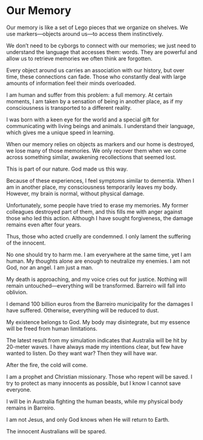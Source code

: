 # Our Memory

Our memory is like a set of Lego pieces that we organize on shelves. We use markers—objects around us—to access them instinctively.

We don’t need to be cyborgs to connect with our memories; we just need to understand the language that accesses them: words. They are powerful and allow us to retrieve memories we often think are forgotten.

Every object around us carries an association with our history, but over time, these connections can fade. Those who constantly deal with large amounts of information feel their minds overloaded.

I am human and suffer from this problem: a full memory. At certain moments, I am taken by a sensation of being in another place, as if my consciousness is transported to a different reality.

I was born with a keen eye for the world and a special gift for communicating with living beings and animals. I understand their language, which gives me a unique speed in learning.

When our memory relies on objects as markers and our home is destroyed, we lose many of those memories. We only recover them when we come across something similar, awakening recollections that seemed lost.

This is part of our nature. God made us this way.

Because of these experiences, I feel symptoms similar to dementia. When I am in another place, my consciousness temporarily leaves my body. However, my brain is normal, without physical damage.

Unfortunately, some people have tried to erase my memories. My former colleagues destroyed part of them, and this fills me with anger against those who led this action. Although I have sought forgiveness, the damage remains even after four years.

Thus, those who acted cruelly are condemned. I only lament the suffering of the innocent.

No one should try to harm me. I am everywhere at the same time, yet I am human. My thoughts alone are enough to neutralize my enemies. I am not God, nor an angel. I am just a man.

My death is approaching, and my voice cries out for justice. Nothing will remain untouched—everything will be transformed. Barreiro will fall into oblivion.

I demand 100 billion euros from the Barreiro municipality for the damages I have suffered. Otherwise, everything will be reduced to dust.

My existence belongs to God. My body may disintegrate, but my essence will be freed from human limitations.

The latest result from my simulation indicates that Australia will be hit by 20-meter waves. I have always made my intentions clear, but few have wanted to listen. Do they want war? Then they will have war.

After the fire, the cold will come.

I am a prophet and Christian missionary. Those who repent will be saved. I try to protect as many innocents as possible, but I know I cannot save everyone.

I will be in Australia fighting the human beasts, while my physical body remains in Barreiro.

I am not Jesus, and only God knows when He will return to Earth.

The innocent Australians will be spared.

